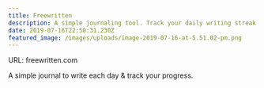 ```yaml
---
title: Freewritten
description: A simple journaling tool. Track your daily writing streak.
date: 2019-07-16T22:50:31.230Z
featured_image: /images/uploads/image-2019-07-16-at-5.51.02-pm.png
---
```

URL: freewritten.com

A simple journal to write each day & track your progress.
